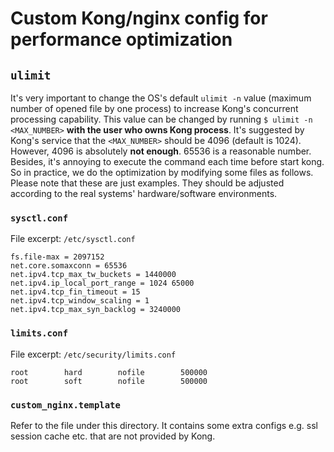 # Custom Kong/nginx config for performance optimization

## `ulimit`

It's very important to change the OS's default `ulimit -n` value (maximum number of opened file by one process) to increase Kong's concurrent processing capability. This value can be changed by running `$ ulimit -n <MAX_NUMBER>` **with the user who owns Kong process**. It's suggested by Kong's service that the `<MAX_NUMBER>` should be 4096 (default is 1024). However, 4096 is absolutely **not enough**. 65536 is a reasonable number. Besides, it's annoying to execute the command each time before start kong. So in practice, we do the optimization by modifying some files as follows. Please note that these are just examples. They should be adjusted according to the real systems' hardware/software environments.

### `sysctl.conf`

File excerpt: `/etc/sysctl.conf`

```
fs.file-max = 2097152
net.core.somaxconn = 65536
net.ipv4.tcp_max_tw_buckets = 1440000
net.ipv4.ip_local_port_range = 1024 65000
net.ipv4.tcp_fin_timeout = 15
net.ipv4.tcp_window_scaling = 1
net.ipv4.tcp_max_syn_backlog = 3240000
```

### `limits.conf`

File excerpt: `/etc/security/limits.conf`

```
root        hard        nofile        500000
root        soft        nofile        500000
```

### `custom_nginx.template`

Refer to the file under this directory. It contains some extra configs e.g. ssl session cache etc. that are not provided by Kong.
